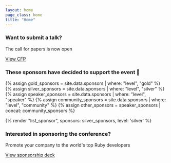 ```yaml
---
layout: home
page_class: home
title: "Home"
---
```


<section class="cfp">
  <h3>Want to submit a talk?</h3>
  <p>The call for papers is now open</p>
  <a class="btn btn--primary" href="/cfp" target="_blank">View CFP</a>
</section>
<section class="sponsors">
  <h3>These sponsors have decided to support the event 💯</h3>

  {% assign gold_sponsors = site.data.sponsors | where: "level", "gold" %}
  {% assign silver_sponsors = site.data.sponsors | where: "level", "silver" %}
  {% assign speaker_sponsors = site.data.sponsors | where: "level", "speaker" %}
  {% assign community_sponsors = site.data.sponsors | where: "level", "community" %}
  {% assign other_sponsors = speaker_sponsors | concat: community_sponsors %}
  
  <!-- {% render "list_sponsor", sponsors: gold_sponsors, level: 'gold' %} -->

  {% render "list_sponsor", sponsors: silver_sponsors, level: 'silver' %}

  <!-- {% render "list_sponsor", sponsors: other_sponsors, level: 'speaker' %} -->

  <h3>Interested in sponsoring the conference?</h3>
  <p>Promote your company to the world's top Ruby developers</p>
  <a class="btn btn--primary" href="https://rubyconfth.com/sponsors2023" target="_blank">View sponsorship deck</a>
</section>
